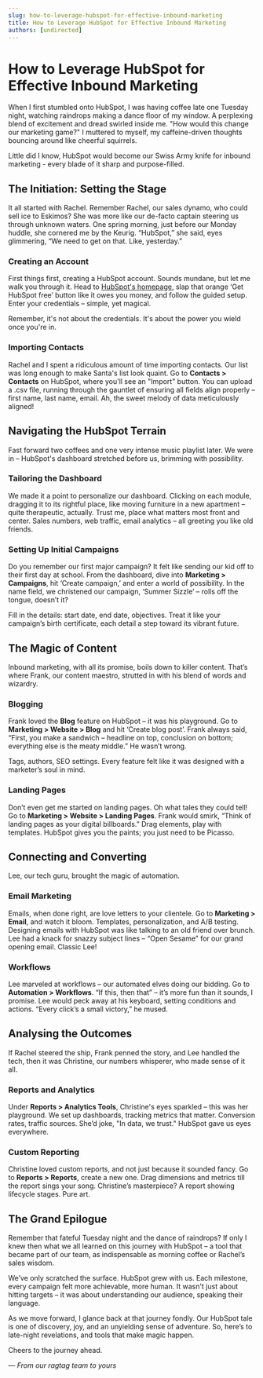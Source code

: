 ```yaml
---
slug: how-to-leverage-hubspot-for-effective-inbound-marketing
title: How to Leverage HubSpot for Effective Inbound Marketing
authors: [undirected]
---
```


# How to Leverage HubSpot for Effective Inbound Marketing

When I first stumbled onto HubSpot, I was having coffee late one Tuesday night, watching raindrops making a dance floor of my window. A perplexing blend of excitement and dread swirled inside me. "How would this change our marketing game?" I muttered to myself, my caffeine-driven thoughts bouncing around like cheerful squirrels. 

Little did I know, HubSpot would become our Swiss Army knife for inbound marketing - every blade of it sharp and purpose-filled.

## The Initiation: Setting the Stage

It all started with Rachel. Remember Rachel, our sales dynamo, who could sell ice to Eskimos? She was more like our de-facto captain steering us through unknown waters. One spring morning, just before our Monday huddle, she cornered me by the Keurig. “HubSpot,” she said, eyes glimmering, “We need to get on that. Like, yesterday.”

### Creating an Account

First things first, creating a HubSpot account. Sounds mundane, but let me walk you through it. Head to [HubSpot's homepage](https://www.hubspot.com/), slap that orange ‘Get HubSpot free’ button like it owes you money, and follow the guided setup. Enter your credentials – simple, yet magical. 

Remember, it's not about the credentials. It's about the power you wield once you're in.

### Importing Contacts

Rachel and I spent a ridiculous amount of time importing contacts. Our list was long enough to make Santa's list look quaint. Go to **Contacts > Contacts** on HubSpot, where you'll see an "Import" button. You can upload a .csv file, running through the gauntlet of ensuring all fields align properly – first name, last name, email. Ah, the sweet melody of data meticulously aligned!

## Navigating the HubSpot Terrain

Fast forward two coffees and one very intense music playlist later. We were in – HubSpot's dashboard stretched before us, brimming with possibility.

### Tailoring the Dashboard

We made it a point to personalize our dashboard. Clicking on each module, dragging it to its rightful place, like moving furniture in a new apartment – quite therapeutic, actually. Trust me, place what matters most front and center. Sales numbers, web traffic, email analytics – all greeting you like old friends.

### Setting Up Initial Campaigns

Do you remember our first major campaign? It felt like sending our kid off to their first day at school. From the dashboard, dive into **Marketing > Campaigns**, hit ‘Create campaign,’ and enter a world of possibility. In the name field, we christened our campaign, ‘Summer Sizzle’ – rolls off the tongue, doesn’t it?

Fill in the details: start date, end date, objectives. Treat it like your campaign’s birth certificate, each detail a step toward its vibrant future.

## The Magic of Content

Inbound marketing, with all its promise, boils down to killer content. That’s where Frank, our content maestro, strutted in with his blend of words and wizardry.

### Blogging 

Frank loved the **Blog** feature on HubSpot – it was his playground. Go to **Marketing > Website > Blog** and hit ‘Create blog post’. Frank always said, “First, you make a sandwich – headline on top, conclusion on bottom; everything else is the meaty middle.” He wasn’t wrong.

Tags, authors, SEO settings. Every feature felt like it was designed with a marketer’s soul in mind.

### Landing Pages

Don’t even get me started on landing pages. Oh what tales they could tell! Go to **Marketing > Website > Landing Pages**. Frank would smirk, “Think of landing pages as your digital billboards.” Drag elements, play with templates. HubSpot gives you the paints; you just need to be Picasso.

## Connecting and Converting

Lee, our tech guru, brought the magic of automation.

### Email Marketing

Emails, when done right, are love letters to your clientele. Go to **Marketing > Email**, and watch it bloom. Templates, personalization, and A/B testing. Designing emails with HubSpot was like talking to an old friend over brunch. Lee had a knack for snazzy subject lines – “Open Sesame” for our grand opening email. Classic Lee! 

### Workflows

Lee marveled at workflows – our automated elves doing our bidding. Go to **Automation > Workflows**. “If this, then that” – it’s more fun than it sounds, I promise. Lee would peck away at his keyboard, setting conditions and actions. “Every click’s a small victory,” he mused.

## Analysing the Outcomes

If Rachel steered the ship, Frank penned the story, and Lee handled the tech, then it was Christine, our numbers whisperer, who made sense of it all.

### Reports and Analytics

Under **Reports > Analytics Tools**, Christine's eyes sparkled – this was her playground. We set up dashboards, tracking metrics that matter. Conversion rates, traffic sources. She’d joke, "In data, we trust." HubSpot gave us eyes everywhere.

### Custom Reporting

Christine loved custom reports, and not just because it sounded fancy. Go to **Reports > Reports**, create a new one. Drag dimensions and metrics till the report sings your song. Christine’s masterpiece? A report showing lifecycle stages. Pure art.

## The Grand Epilogue

Remember that fateful Tuesday night and the dance of raindrops? If only I knew then what we all learned on this journey with HubSpot – a tool that became part of our team, as indispensable as morning coffee or Rachel’s sales wisdom.

We’ve only scratched the surface. HubSpot grew with us. Each milestone, every campaign felt more achievable, more human. It wasn't just about hitting targets – it was about understanding our audience, speaking their language.

As we move forward, I glance back at that journey fondly. Our HubSpot tale is one of discovery, joy, and an unyielding sense of adventure. So, here’s to late-night revelations, and tools that make magic happen.

Cheers to the journey ahead.

*— From our ragtag team to yours*